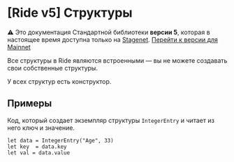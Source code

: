 # [Ride v5] Структуры

:warning: Это документация Стандартной библиотеки **версии 5**, которая в настоящее время доступна только на [Stagenet](/ru/blockchain/blockchain-network/). [Перейти к версии для Mainnet](/ru/ride/structures/)

Все структуры в Ride являются встроенными — вы не можете создавать свои собственные структуры.

У всех структур есть конструктор.

## Примеры

Код, который создает экземпляр структуры `IntegerEntry` и читает из него ключ и значение.

``` ride
let data = IntegerEntry("Age", 33)
let key  = data.key
let val = data.value
```
